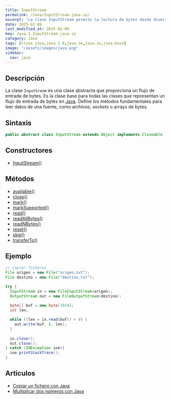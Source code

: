 ```yaml
---
title: InputStream
permalink: /Java/InputStream-java-io/
excerpt: "La clase InputStream permite la lectura de bytes desde diversas fuentes en Java."
date: 2025-02-09
last_modified_at: 2025-02-09
key: Java.I.InputStream-java-io
category: Java
tags: [clase java,java 1.0,java se,java.io,java.base]
image: "/assets/images/java.png"
sidebar:
  nav: java
---
```


## **Descripción**


La clase `InputSream` es una clase abstracta que proporciona un flujo de entrada de bytes. Es la clase base para todas las clases que representan un flujo de entrada de bytes en [Java](http://www.manualweb.net/java/). Define los métodos fundamentales para leer datos de una fuente, como archivos, sockets o arrays de bytes.


## **Sintaxis**


```java
public abstract class InputStream extends Object implements Closeable
```


## **Constructores**

- [InputStream()](https://w3api.com/Java/InputStream-java-io/InputStream/)

## **Métodos**

- [available()](https://w3api.com/Java/InputStream-java-io/available/)
- [close()](https://w3api.com/Java/InputStream-java-io/close/)
- [mark()](https://w3api.com/Java/InputStream-java-io/mark/)
- [markSupported()](https://w3api.com/Java/InputStream-java-io/markSupported/)
- [read()](https://w3api.com/Java/InputStream-java-io/read/)
- [readAllBytes()](https://w3api.com/Java/InputStream-java-io/readAllBytes/)
- [readNBytes()](https://w3api.com/Java/InputStream-java-io/readNBytes/)
- [reset()](https://w3api.com/Java/InputStream-java-io/reset/)
- [skip()](https://w3api.com/Java/InputStream-java-io/skip/)
- [transferTo()](https://w3api.com/Java/InputStream-java-io/transferTo/)

## **Ejemplo**


```java
// Copiar ficheros
File origen = new File("origen.txt");
File destino = new File("destino.txt");

try {
  InputStream in = new FileInputStream(origen);
  OutputStream out = new FileOutputStream(destino);
				
  byte[] buf = new byte[1024];
  int len;

  while ((len = in.read(buf)) > 0) {
    out.write(buf, 0, len);
  }
		
  in.close();
  out.close();
} catch (IOException ioe){
  ioe.printStackTrace();
}
```


## Artículos

- [Copiar un fichero con Java](http://lineadecodigo.com/Java/copiar-un-fichero-con-java/)
- [Multiplicar dos números con Java](https://lineadecodigo.com/java/multiplicar-dos-numeros-con-java/)
